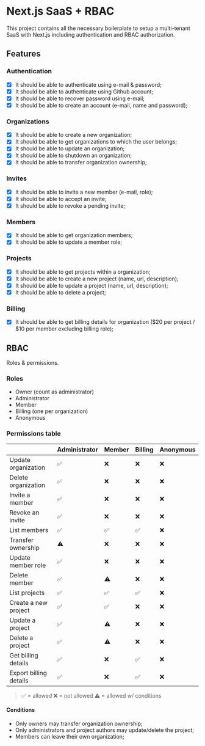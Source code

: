 # Next.js SaaS + RBAC

This project contains all the necessary boilerplate to setup a multi-tenant SaaS with Next.js including authentication and RBAC authorization.

## Features

### Authentication

- [x] It should be able to authenticate using e-mail & password;
- [x] It should be able to authenticate using Github account;
- [x] It should be able to recover password using e-mail;
- [x] It should be able to create an account (e-mail, name and password);

### Organizations

- [x] It should be able to create a new organization;
- [x] It should be able to get organizations to which the user belongs;
- [x] It should be able to update an organization;
- [x] It should be able to shutdown an organization;
- [x] It should be able to transfer organization ownership;

### Invites

- [x] It should be able to invite a new member (e-mail, role);
- [x] It should be able to accept an invite;
- [x] It should be able to revoke a pending invite;

### Members

- [x] It should be able to get organization members;
- [x] It should be able to update a member role;

### Projects

- [x] It should be able to get projects within a organization;
- [x] It should be able to create a new project (name, url, description);
- [x] It should be able to update a project (name, url, description);
- [x] It should be able to delete a project;

### Billing

- [x] It should be able to get billing details for organization ($20 per project / $10 per member excluding billing role);

## RBAC

Roles & permissions.

### Roles

- Owner (count as administrator)
- Administrator
- Member
- Billing (one per organization)
- Anonymous

### Permissions table

|                          | Administrator | Member | Billing | Anonymous |
| ------------------------ | ------------- | ------ | ------- | --------- |
| Update organization      | ✅            | ❌     | ❌     | ❌        |
| Delete organization      | ✅            | ❌     | ❌     | ❌        |
| Invite a member          | ✅            | ❌     | ❌     | ❌        |
| Revoke an invite         | ✅            | ❌     | ❌     | ❌        |
| List members             | ✅            | ✅     | ✅     | ❌        |
| Transfer ownership       | ⚠️             | ❌     | ❌     | ❌        |
| Update member role       | ✅            | ❌     | ❌     | ❌        |
| Delete member            | ✅            | ⚠️      | ❌     | ❌        |
| List projects            | ✅            | ✅     | ✅     | ❌        |
| Create a new project     | ✅            | ✅     | ❌     | ❌        |
| Update a project         | ✅            | ⚠️      | ❌     | ❌        |
| Delete a project         | ✅            | ⚠️      | ❌     | ❌        |
| Get billing details      | ✅            | ❌     | ✅     | ❌        |
| Export billing details   | ✅            | ❌     | ✅     | ❌        |

> ✅ = allowed
> ❌ = not allowed
> ⚠️ = allowed w/ conditions
#### Conditions

- Only owners may transfer organization ownership;
- Only administrators and project authors may update/delete the project;
- Members can leave their own organization;